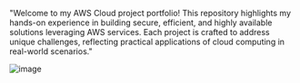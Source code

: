 "Welcome to my AWS Cloud project portfolio! This repository highlights my hands-on experience in building secure, efficient, and highly available solutions leveraging AWS services. Each project is crafted to address unique challenges, reflecting practical applications of cloud computing in real-world scenarios."

![image](https://github.com/user-attachments/assets/b323e71b-cdde-4aea-82f7-6706638430cf)
